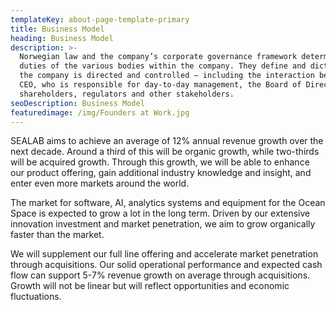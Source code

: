 ```yaml
---
templateKey: about-page-template-primary
title: Business Model
heading: Business Model
description: >-
  Norwegian law and the company’s corporate governance framework determine the
  duties of the various bodies within the company. They define and dictate how
  the company is directed and controlled – including the interaction between the
  CEO, who is responsible for day-to-day management, the Board of Directors,
  shareholders, regulators and other stakeholders.
seoDescription: Business Model
featuredimage: /img/Founders at Work.jpg
---
```

SEALAB aims to achieve an average of 12% annual revenue growth over the next decade. Around a third of this will be organic growth, while two-thirds will be acquired growth. Through this growth, we will be able to enhance our product offering, gain additional industry knowledge and insight, and enter even more markets around the world.

The market for software, AI, analytics systems and equipment for the Ocean Space is expected to grow a lot in the long term. Driven by our extensive innovation investment and market penetration, we aim to grow organically faster than the market.

We will supplement our full line offering and accelerate market penetration through acquisitions. Our solid operational performance and expected cash flow can support 5-7% revenue growth on average through acquisitions. Growth will not be linear but will reflect opportunities and economic fluctuations.

